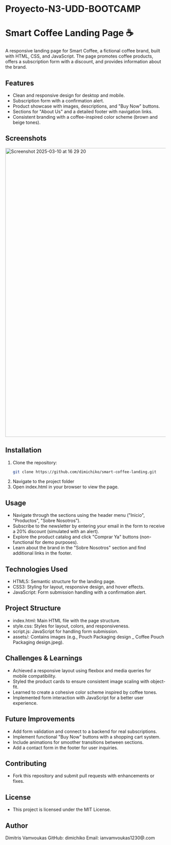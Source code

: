 # Proyecto-N3-UDD-BOOTCAMP
# Smart Coffee Landing Page ☕

A responsive landing page for Smart Coffee, a fictional coffee brand, built with HTML, CSS, and JavaScript. The page promotes coffee products, offers a subscription form with a discount, and provides information about the brand.

## Features
- Clean and responsive design for desktop and mobile.
- Subscription form with a confirmation alert.
- Product showcase with images, descriptions, and "Buy Now" buttons.
- Sections for "About Us" and a detailed footer with navigation links.
- Consistent branding with a coffee-inspired color scheme (brown and beige tones).

## Screenshots
<img width="907" alt="Screenshot 2025-03-10 at 16 29 20" src="https://github.com/user-attachments/assets/1b8c9dfa-8231-4dad-83d9-93e990900790" />



## Installation
1. Clone the repository:
   ```bash
   git clone https://github.com/dimichiko/smart-coffee-landing.git
   
2. Navigate to the project folder
3. Open index.html in your browser to view the page.

## Usage
- Navigate through the sections using the header menu ("Inicio", "Productos", "Sobre Nosotros").
- Subscribe to the newsletter by entering your email in the form to receive a 20% discount (simulated with an alert).
- Explore the product catalog and click "Comprar Ya" buttons (non-functional for demo purposes).
- Learn about the brand in the "Sobre Nosotros" section and find additional links in the footer.

## Technologies Used
- HTML5: Semantic structure for the landing page.
- CSS3: Styling for layout, responsive design, and hover effects.
- JavaScript: Form submission handling with a confirmation alert.

## Project Structure
- index.html: Main HTML file with the page structure.
- style.css: Styles for layout, colors, and responsiveness.
- script.js: JavaScript for handling form submission.
- assets/: Contains images (e.g., Pouch Packaging design _ Coffee Pouch Packaging design.jpeg).

## Challenges & Learnings
- Achieved a responsive layout using flexbox and media queries for mobile compatibility.
- Styled the product cards to ensure consistent image scaling with object-fit.
- Learned to create a cohesive color scheme inspired by coffee tones.
- Implemented form interaction with JavaScript for a better user experience.

## Future Improvements
- Add form validation and connect to a backend for real subscriptions.
- Implement functional "Buy Now" buttons with a shopping cart system.
- Include animations for smoother transitions between sections.
- Add a contact form in the footer for user inquiries.

## Contributing
- Fork this repository and submit pull requests with enhancements or fixes.

## License
- This project is licensed under the MIT License.

## Author
Dimitris Vamvoukas
GitHub: dimichiko
Email: ianvamvoukas1230@.com
